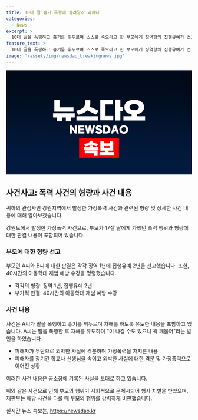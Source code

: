 ```yaml
---
title: 10대 딸 흉기 폭행에 살려달라 외치다
categories:
  - News
excerpt: >
  10대 딸을 폭행하고 흉기를 휘두르며 스스로 죽으라고 한 부모에게 징역형의 집행유예가 선고됐습니다. 친부 56살 A씨와 계모 54살 B씨에게 징역 1년에 집행유예 2년을 선고한 춘천지법. A씨는 딸을 뺨을 때려 호적을 파버리겠다며 흉기를 이용해 자책하도록 유도. 피해자는 학교에서 외박해 온 것을 속이고 폭행당한 뒤 사건을 고발. 재판부는 부모의 행위를 엄중히 규탄하며 이같은 폭력은 훈육이 아니라 범죄라 판단했다.
feature_text: >
  10대 딸을 폭행하고 흉기를 휘두르며 스스로 죽으라고 한 부모에게 징역형의 집행유예가 선고됐습니다. 친부 56살 A씨와 계모 54살 B씨에게 징역 1년에 집행유예 2년을 선고한 춘천지법. A씨는 딸을 뺨을 때려 호적을 파버리겠다며 흉기를 이용해 자책하도록 유도. 피해자는 학교에서 외박해 온 것을 속이고 폭행당한 뒤 사건을 고발. 재판부는 부모의 행위를 엄중히 규탄하며 이같은 폭력은 훈육이 아니라 범죄라 판단했다.
image: '/assets/img/newsdao_breakingnews.jpg'
---
```


<p><img src="/assets/img/newsdao_breakingnews.jpg" alt="implanttips 속보" /></p>

<h2 data-ke-size="size26">사건사고: 폭력 사건의 형량과 사건 내용</h2>

<p>귀하의 관심사인 강원지역에서 발생한 가정폭력 사건과 관련된 형량 및 상세한 사건 내용에 대해 알아보겠습니다.</p>

<p data-ke-size="size16">강원도에서 발생한 가정폭력 사건으로, 부모가 17살 딸에게 가했던 폭력 행위와 형량에 대한 판결 내용이 포함되어 있습니다.</p>

<h3>부모에 대한 형량 선고</h3>

<p>부모인 A씨와 B씨에 대한 판결은 각각 징역 1년에 집행유예 2년을 선고했습니다. 또한, 40시간의 아동학대 재범 예방 수강을 명령했습니다.</p>

<ul>
    <li>각각의 형량: 징역 1년, 집행유예 2년</li>
    <li>부가적 판결: 40시간의 아동학대 재범 예방 수강</li>
</ul>

<h3>사건 내용</h3>

<p>사건은 A씨가 딸을 폭행하고 흉기를 휘두르며 자해를 하도록 유도한 내용을 포함하고 있습니다. A씨는 딸을 폭행한 후 자해를 유도하며 "이 나갈 수도 있으니 꽉 깨물어"라는 발언을 하였습니다.</p>

<ul>
    <li>피해자가 무단으로 외박한 사실에 격분하며 가정폭력을 저지른 내용</li>
    <li>피해자를 장기간 학교나 선생님을 속이고 외박한 사실에 대한 격분 및 가정폭력으로 이어진 상황</li>
</ul> 

<p>이러한 사건 내용은 공소장에 기록된 사실을 토대로 하고 있습니다. </p>

<p>위와 같은 사건으로 인해 부모의 행위가 사회적으로 문제시되어 형사 처벌을 받았으며, 재판부는 해당 사건을 다룰 때 부모의 행위를 강력하게 비판했습니다.</p>
실시간 뉴스 속보는, <a href="https://newsdao.kr" rel="dofollow">https://newsdao.kr</a>


